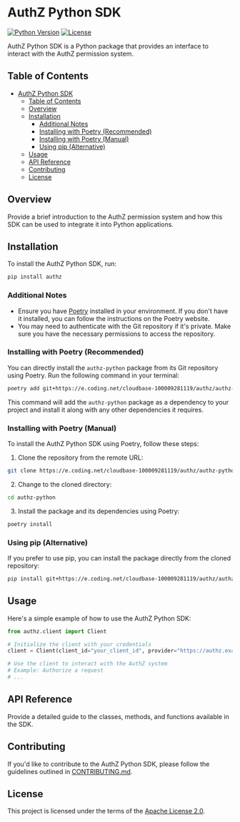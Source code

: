 # AuthZ Python SDK

[![Python Version](https://img.shields.io/badge/python-3.11-blue.svg)](https://www.python.org/downloads/release/python-3110/)
[![License](https://img.shields.io/badge/license-Apache%202.0-blue.svg)](https://www.apache.org/licenses/LICENSE-2.0)

AuthZ Python SDK is a Python package that provides an interface to interact with the AuthZ permission system.

## Table of Contents

- [AuthZ Python SDK](#authz-python-sdk)
  - [Table of Contents](#table-of-contents)
  - [Overview](#overview)
  - [Installation](#installation)
    - [Additional Notes](#additional-notes)
    - [Installing with Poetry (Recommended)](#installing-with-poetry-recommended)
    - [Installing with Poetry (Manual)](#installing-with-poetry-manual)
    - [Using pip (Alternative)](#using-pip-alternative)
  - [Usage](#usage)
  - [API Reference](#api-reference)
  - [Contributing](#contributing)
  - [License](#license)

## Overview

Provide a brief introduction to the AuthZ permission system and how this SDK can be used to integrate it into Python applications.

## Installation

To install the AuthZ Python SDK, run:

```bash
pip install authz
```

### Additional Notes

- Ensure you have [Poetry](https://python-poetry.org/) installed in your environment. If you don't have it installed, you can follow the instructions on the Poetry website.
- You may need to authenticate with the Git repository if it's private. Make sure you have the necessary permissions to access the repository.

### Installing with Poetry (Recommended)

You can directly install the `authz-python` package from its Git repository using Poetry. Run the following command in your terminal:

```bash
poetry add git+https://e.coding.net/cloudbase-100009281119/authz/authz-python.git
```

This command will add the `authz-python` package as a dependency to your project and install it along with any other dependencies it requires.

### Installing with Poetry (Manual)

To install the AuthZ Python SDK using Poetry, follow these steps:

1. Clone the repository from the remote URL:

  ```bash
  git clone https://e.coding.net/cloudbase-100009281119/authz/authz-python.git
  ```

2. Change to the cloned directory:

  ```bash
  cd authz-python
  ```

3. Install the package and its dependencies using Poetry:

  ```bash
  poetry install
  ```

### Using pip (Alternative)

If you prefer to use pip, you can install the package directly from the cloned repository:

```bash
pip install git+https://e.coding.net/cloudbase-100009281119/authz/authz-python.git
```

## Usage

Here's a simple example of how to use the AuthZ Python SDK:

```python
from authz.client import Client

# Initialize the client with your credentials
client = Client(client_id="your_client_id", provider="https://authz.example.com", client_secret="your_client_secret")

# Use the client to interact with the AuthZ system
# Example: Authorize a request
# ...
```

## API Reference

Provide a detailed guide to the classes, methods, and functions available in the SDK.

## Contributing

If you'd like to contribute to the AuthZ Python SDK, please follow the guidelines outlined in [CONTRIBUTING.md](CONTRIBUTING.md).

## License

This project is licensed under the terms of the [Apache License 2.0](LICENSE).
